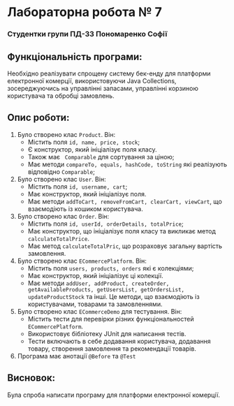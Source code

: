 # Лабораторна робота № 7
### Студентки групи ПД-33 Пономаренко Софії

## Функціональність програми:
Необхідно реалізувати спрощену систему бек-енду для платформи електронної комерції, використовуючи Java Collections, зосереджуючись на управлінні запасами, управлінні корзиною користувача та обробці замовлень.

## Опис роботи:
1. Було створено клас `Product`. Він:
   - Містить поля `id, name, price, stock`;
   - Є конструктор, який ініціалізує поля класу.
   - Також має ` Comparable` для сортування за ціною;
   - Має методи `compareTo, equals, hashCode, toString` які реалізують відповідно `Comparable`;
2. Було створено клас `User`. Він:
   - Містить поля `id, username, cart`;
   - Має конструктор, який ініціалізує поля.
   - Має методи `addToCart, removeFromCart, clearCart, viewCart`, що взаємодіють із кошиком користувача.
3. Було створено клас `Order`. Він:
   - Містить поля `id, userId, orderDetails, totalPrice`;
   - Має конструктор, що ініціалізує поля класу та викликає метод `calculateTotalPrice`.
   - Має метод `calculateTotalPric`, що  розраховує загальну вартість замовлення.
4.  Було створено клас `ECommercePlatform`. Він:
    - Містить поля `users, products, orders` які є колекціями;
    - Має конструктор, який ініціалізує ці колекції.
    - Має методи `addUser, addProduct, createOrder, getAvailableProducts, getUsersList, getOrdersList, updateProductStock` та інші. Це методи, що взаємодіють із користувачами, товарами та замовленнями.
5. Було створено клас `ECommerceDemo` для тестування. Він:
   - Містить тести для перевірки різних функціональностей `ECommercePlatform`. 
   - Використовує бібліотеку JUnit для написання тестів. 
   - Тести включають в себе додавання користувача, додавання товару, створення замовлення та рекомендації товарів.
6. Програма має анотації `@Before` та `@Test`
## Висновок:
Була спроба написати програму для платформи електронної комерції. 
